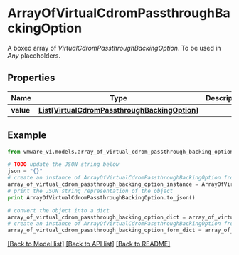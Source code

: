 # ArrayOfVirtualCdromPassthroughBackingOption

A boxed array of *VirtualCdromPassthroughBackingOption*. To be used in *Any* placeholders. 

## Properties
Name | Type | Description | Notes
------------ | ------------- | ------------- | -------------
**value** | [**List[VirtualCdromPassthroughBackingOption]**](VirtualCdromPassthroughBackingOption.md) |  | 

## Example

```python
from vmware_vi.models.array_of_virtual_cdrom_passthrough_backing_option import ArrayOfVirtualCdromPassthroughBackingOption

# TODO update the JSON string below
json = "{}"
# create an instance of ArrayOfVirtualCdromPassthroughBackingOption from a JSON string
array_of_virtual_cdrom_passthrough_backing_option_instance = ArrayOfVirtualCdromPassthroughBackingOption.from_json(json)
# print the JSON string representation of the object
print ArrayOfVirtualCdromPassthroughBackingOption.to_json()

# convert the object into a dict
array_of_virtual_cdrom_passthrough_backing_option_dict = array_of_virtual_cdrom_passthrough_backing_option_instance.to_dict()
# create an instance of ArrayOfVirtualCdromPassthroughBackingOption from a dict
array_of_virtual_cdrom_passthrough_backing_option_form_dict = array_of_virtual_cdrom_passthrough_backing_option.from_dict(array_of_virtual_cdrom_passthrough_backing_option_dict)
```
[[Back to Model list]](../README.md#documentation-for-models) [[Back to API list]](../README.md#documentation-for-api-endpoints) [[Back to README]](../README.md)


